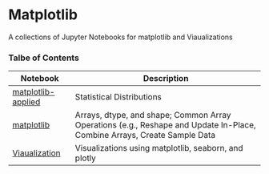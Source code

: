 # Matplotlib
A collections of Jupyter Notebooks for matplotlib and Viaualizations

### Talbe of Contents ###
|Notebook|Description|
|--------------|-----------------------------------|
|[matplotlib-applied](./matplotlib-applied.ipynb)|Statistical Distributions|
|[matplotlib](./matplotlib.ipynb)|Arrays, dtype, and shape; Common Array Operations (e.g., Reshape and Update In-Place, Combine Arrays, Create Sample Data|
|[Viaualization](./visualization.ipynb)|Visualizations using matplotlib, seaborn, and plotly|
